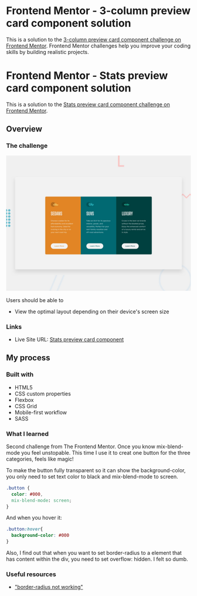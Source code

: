 # Frontend Mentor - 3-column preview card component solution

This is a solution to the [3-column preview card component challenge on Frontend Mentor](https://www.frontendmentor.io/challenges/3column-preview-card-component-pH92eAR2-). Frontend Mentor challenges help you improve your coding skills by building realistic projects. 

# Frontend Mentor - Stats preview card component solution

This is a solution to the [Stats preview card component challenge on Frontend Mentor](https://www.frontendmentor.io/challenges/stats-preview-card-component-8JqbgoU62).

## Overview

### The challenge

![Design preview for the 3-column preview card component coding challenge](./design/desktop-preview.jpg)

Users should be able to

- View the optimal layout depending on their device's screen size

### Links

- Live Site URL: [Stats preview card component](https://guztrillo.github.io/TFM-stats-preview-card-component/)

## My process

### Built with

- HTML5
- CSS custom properties
- Flexbox
- CSS Grid
- Mobile-first workflow
- SASS

### What I learned

Second challenge from The Frontend Mentor. Once you know mix-blend-mode you feel unstopable. This time I use it to creat one button for the three categories, feels like magic!

To make the button fully transparent so it can show the background-color, you only need to set text color to black and mix-blend-mode to screen.
```css
.button {
  color: #000,
  mix-blend-mode: screen;
}
```

And when you hover it:

```css
.button:hover{
  background-color: #000
}
```

Also, I find out that when you want to set border-radius to a element that has content within the div, you need to set overflow: hidden. I felt so dumb.

### Useful resources

- ["border-radius not working"](https://stackoverflow.com/questions/10995294/border-radius-not-working)
